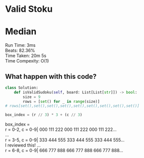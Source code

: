 Valid Stoku
=========
# Median
Run Time: 3ms        
Beats: 82.36%      
Time Taken: 20m 5s      
Time Compexity: O(1)

## What happen with this code?

```python
class Solution:
    def isValidSudoku(self, board: List[List[str]]) -> bool:
        size = 9
        rows = [set() for _ in range(size)]
# rows[set(),set(),set(),set(),set(),set(),set(),set(),set()]
```

```python
box_index = (r // 3) * 3 + (c // 3)
```
box_index =  
r = 0-2, c = 0-9| 000 111 222 000 111 222 000 111 222...       
...   
r = 3-5, c = 0-9| 333 444 555 333 444 555 333 444 555...    
I reviewed this!
...   
r = 6-8, c = 0-9| 666 777 888 666 777 888 666 777 888...    
